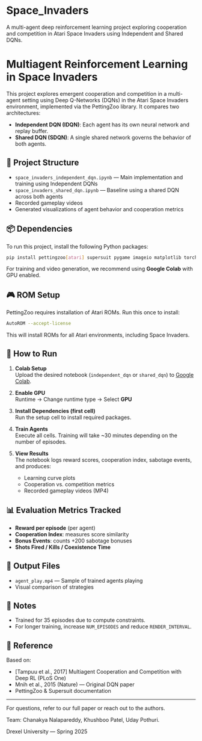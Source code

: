 # Space_Invaders
A multi-agent deep reinforcement learning project exploring cooperation and competition in Atari Space Invaders using Independent and Shared DQNs.

# Multiagent Reinforcement Learning in Space Invaders

This project explores emergent cooperation and competition in a multi-agent setting using Deep Q-Networks (DQNs) in the Atari Space Invaders environment, implemented via the PettingZoo library. It compares two architectures:

- **Independent DQN (IDQN)**: Each agent has its own neural network and replay buffer.
- **Shared DQN (SDQN)**: A single shared network governs the behavior of both agents.

## 🧠 Project Structure

- `space_invaders_independent_dqn.ipynb` — Main implementation and training using Independent DQNs
- `space_invaders_shared_dqn.ipynb` — Baseline using a shared DQN across both agents
- Recorded gameplay videos
- Generated visualizations of agent behavior and cooperation metrics

## 📦 Dependencies

To run this project, install the following Python packages:

```bash
pip install pettingzoo[atari] supersuit pygame imageio matplotlib torch
```

For training and video generation, we recommend using **Google Colab** with GPU enabled.

## 🎮 ROM Setup

PettingZoo requires installation of Atari ROMs. Run this once to install:

```bash
AutoROM --accept-license
```

This will install ROMs for all Atari environments, including Space Invaders.

## 🚀 How to Run

1. **Colab Setup**  
   Upload the desired notebook (`independent_dqn` or `shared_dqn`) to [Google Colab](https://colab.research.google.com/).

2. **Enable GPU**  
   Runtime → Change runtime type → Select **GPU**

3. **Install Dependencies (first cell)**  
   Run the setup cell to install required packages.

4. **Train Agents**  
   Execute all cells. Training will take ~30 minutes depending on the number of episodes.

5. **View Results**  
   The notebook logs reward scores, cooperation index, sabotage events, and produces:
   - Learning curve plots
   - Cooperation vs. competition metrics
   - Recorded gameplay videos (MP4)

## 📊 Evaluation Metrics Tracked

- **Reward per episode** (per agent)
- **Cooperation Index**: measures score similarity
- **Bonus Events**: counts +200 sabotage bonuses
- **Shots Fired / Kills / Coexistence Time**

## 📂 Output Files

- `agent_play.mp4` — Sample of trained agents playing
- Visual comparison of strategies

## 📌 Notes

- Trained for 35 episodes due to compute constraints.
- For longer training, increase `NUM_EPISODES` and reduce `RENDER_INTERVAL`.

## 🧾 Reference

Based on:
- [Tampuu et al., 2017] Multiagent Cooperation and Competition with Deep RL (PLoS One)
- Mnih et al., 2015 (Nature) — Original DQN paper
- PettingZoo & Supersuit documentation

---

For questions, refer to our full paper or reach out to the authors.

Team: Chanakya Nalapareddy, Khushboo Patel, Uday Pothuri.

Drexel University — Spring 2025

